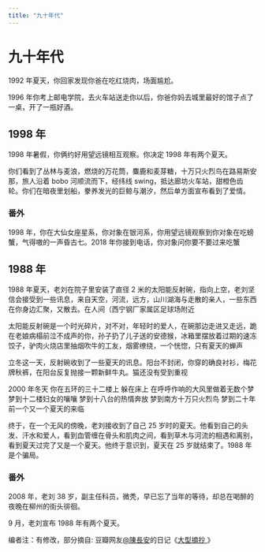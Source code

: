 ```yaml
---
title: "九十年代"
---
```

# 九十年代

1992 年夏天，你回家发现你爸在吃红烧肉，场面尴尬。

1996 年你考上邮电学院，去火车站送走你以后，你爸你妈去城里最好的馆子点了一桌，开了一瓶好酒。

## 1998 年

1998 年暑假，你俩约好用望远镜相互观察。你决定 1998 年有两个夏天。

你们看到了丛林与麦浪，燃烧的万花筒，麋鹿和麦芽糖，十万只火烈鸟在路易斯安那，旅人沿着 bobo 河顺流而下，经纬线 swing，抵达廊坊火车站，甜橙色齿轮。你们在暗夜里划船，豢养发光的巨鲸与潮汐，然后单方面宣布看到了爱情。

### 番外

1998 年，你在大仙女座星系，你对象在银河系，你用望远镜观察到你对象在吃螃蟹，气得嗷的一声昏古七。2018 年你接到电话，你对象问你要不要过来吃蟹

## 1988 年

1988 年夏天，老刘在院子里安装了直径 2 米的太阳能反射碗，指向上空，老刘坚信会接受到一些讯息，来自天空，河流，远方，山川湖海与走散的亲人，一些东西在你身边汇聚，又散去。在人间（西宁钢厂家属区足球场附近

太阳能反射碗是一个时光碎片，对不对，年轻时的爱人，在碗那边走进又走远，跪在老娘病榻前泣不成声的你，孙子扔了儿子送的安德猴，冰箱里摆放着过期的速冻饺子，驴肉火烧店里抽烟吹牛的工友，烟雾缭绕，一个恍惚，只有夏天的蝉声

立冬这一天，反射碗收到了一些夏天的讯息。阳台不封闭，你穿的确良衬衫，梅花牌秋裤，在阳台反复抛接一颗新鲜牛丸。猫还没有受到重视

2000 年冬天 你在五环的三十二楼上 躲在床上 在呼呼作响的大风里做着无数个梦 梦到十二楼妇女的嚷嚷 梦到十八台的热情奔放 梦到南方十万只火烈鸟 梦到二十年前一个又一个夏天的来临

终于，在一个无风的傍晚，老刘接收到了自己 25 岁时的夏天。他看到自己的头发、汗水和爱人，看到血管缠在骨头和肌肉之间，看到草木与河流的相遇和离别，看到夏天过完了又是一个夏天。他终于意识到，夏天在 25 岁就结束了。1988 年是个骗局。

### 番外

2008 年，老刘 38 岁，副主任科员，微秃，早已忘了当年的等待，却总在喝醉的夜晚在柳州的街头徘徊。

9 月，老刘宣布 1988 年有两个夏天。

编者注：有修改，部分摘自: 豆瓣网友[@陳長安](https://www.douban.com/people/KingJing12/)的日记《[大型摘抄 ](https://www.douban.com/note/525376530/)》

